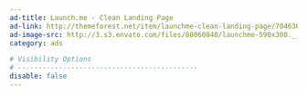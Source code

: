 ```yaml
---
ad-title: Launch.me - Clean Landing Page
ad-link: http://themeforest.net/item/launchme-clean-landing-page/7046309?ref=CodBits
ad-image-src: http://3.s3.envato.com/files/88060840/launchme-590x300.__large_preview.jpg
category: ads

# Visibility Options
# --------------------------------------------
disable: false
---
```

